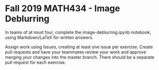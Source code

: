 # Fall 2019 MATH434 - Image Deblurring

In teams of at most four, complete the image-deblurring.ipynb notebook, using Markdown/LaTeX for written answers.

Assign work using Issues, creating at least one issue per exercise. Create pull requests and have your teammates review your work and approve merging your changes into the master branch. There should be a separate pull request for each exercise.
